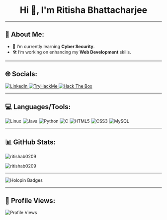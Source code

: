 <h1 align="center">Hi 👋, I'm Ritisha Bhattacharjee</h1>

---

## 📝 About Me:
- 🌱 I’m currently learning **Cyber Security**.
- 🛠️ I’m working on enhancing my **Web Development** skills.

---

## 🌐 Socials:
<p align="left">
  <a href="https://linkedin.com/in/ritisha-bhattacharjee-17b888282" target="_blank">
    <img src="https://img.shields.io/badge/LinkedIn-0A66C2?style=for-the-badge&logo=linkedin&logoColor=white" alt="LinkedIn">
  </a>
  <a href="https://tryhackme.com/p/ritisha" target="_blank">
    <img src="https://img.shields.io/badge/TryHackMe-212C42?style=for-the-badge&logo=tryhackme&logoColor=white" alt="TryHackMe">
  </a>
  <a href="https://app.hackthebox.com/users/Gl1tchHuntress" target="_blank">
    <img src="https://img.shields.io/badge/Hack%20The%20Box-111927?style=for-the-badge&logo=hack-the-box&logoColor=9FEF00" alt="Hack The Box">
</a>


</p>


---

## 💻 Languages/Tools:
<p>
 <div style="display: flex; gap: 5px; flex-wrap: wrap;">
    <img src="https://img.shields.io/badge/Linux-FCC624?style=for-the-badge&logo=linux&logoColor=black" alt="Linux" />
    <img src="https://img.shields.io/badge/Java-007396?style=for-the-badge&logo=java&logoColor=white" alt="Java" />
    <img src="https://img.shields.io/badge/Python-3776AB?style=for-the-badge&logo=python&logoColor=white" alt="Python" />
    <img src="https://img.shields.io/badge/C-A8B9CC?style=for-the-badge&logo=c&logoColor=white" alt="C" />
    <img src="https://img.shields.io/badge/HTML5-E34F26?style=for-the-badge&logo=html5&logoColor=white" alt="HTML5" />
    <img src="https://img.shields.io/badge/CSS3-1572B6?style=for-the-badge&logo=css3&logoColor=white" alt="CSS3"/>
    <img src="https://img.shields.io/badge/MySQL-4479A1?style=for-the-badge&logo=mysql&logoColor=white" alt="MySQL" />
</div>

</p>

---

## 📊 GitHub Stats:
<p align="left">
  <img src="https://github-readme-stats.vercel.app/api/top-langs?username=ritishab0209&show_icons=true&locale=en&layout=compact&theme=dark" alt="ritishab0209" />
</p>

<p align="left">
  <img src="https://github-readme-stats.vercel.app/api?username=ritishab0209&show_icons=true&locale=en&theme=dark" alt="ritishab0209" />
</p>




---

![Holopin Badges](https://holopin.me/ritishab0209)


---

## 👀 Profile Views:
<p align="left">
  <img src="https://komarev.com/ghpvc/?username=ritishab0209&label=Profile%20Views&color=blue&style=flat" alt="Profile Views">
</p>
